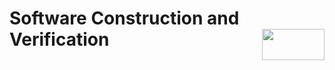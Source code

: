 # Software Construction and Verification<img align="right" width="100" height="50" src="https://camo.githubusercontent.com/b2029ffe76b249d5bdd72d48611937651db6a96a/68747470733a2f2f692e696d6775722e636f6d2f4c304e4c616a582e706e67">

